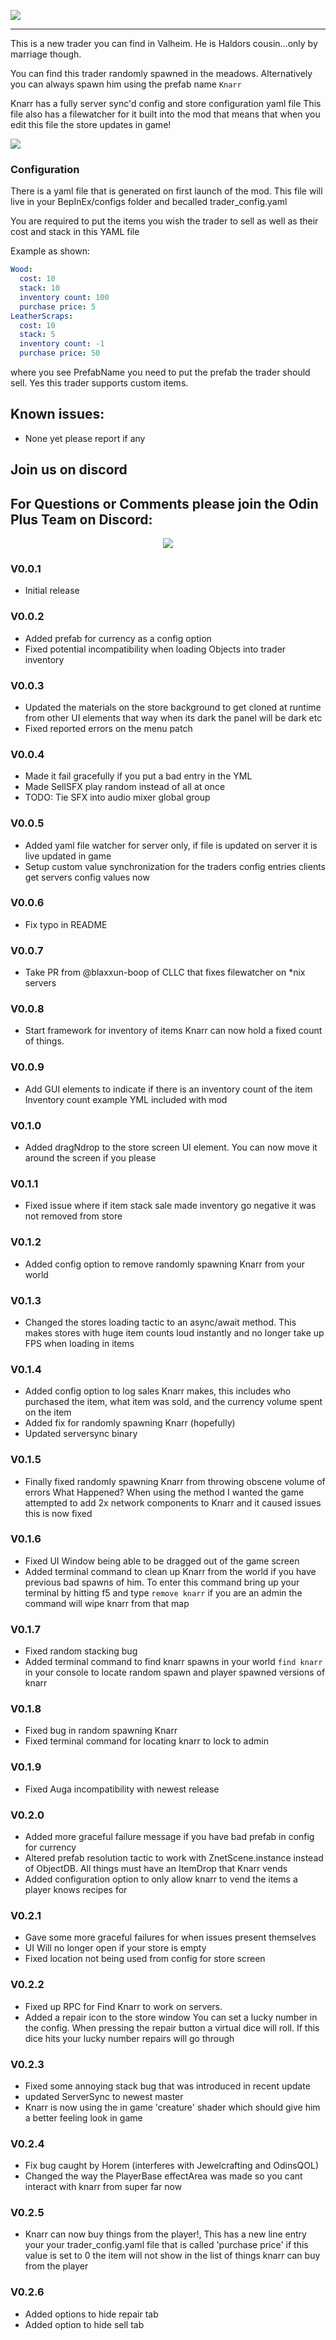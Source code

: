 
![](https://github.com/sbtoonz/Trader_2.0/raw/master/Images/Knarr.png)
****

This is a new trader you can find in Valheim. He is Haldors cousin...only by marriage though. 

You can find this trader randomly spawned in the meadows. Alternatively you can always spawn him using the prefab name
``Knarr``

Knarr has a fully server sync'd config and store configuration yaml file
This file also has a filewatcher for it built into the mod
that means that when you edit this file the store updates in game!


![](https://github.com/sbtoonz/Trader_2.0/raw/master/Images/ezgif.com-gif-maker%20(3).gif)
### Configuration

There is a yaml file that is generated on first launch of the mod. This file will live in your BepInEx/configs folder and becalled trader_config.yaml

You are required to put the items you wish the trader to sell as well as their cost and stack in this YAML file 

Example as shown:
```yaml
Wood:
  cost: 10
  stack: 10
  inventory count: 100
  purchase price: 5
LeatherScraps:
  cost: 10
  stack: 5
  inventory count: -1
  purchase price: 50
```

where you see PrefabName you need to put the prefab the trader should sell. Yes this trader supports custom items.


## Known issues:
* None yet please report if any

## Join us on discord

<p align="center"><h2>For Questions or Comments please join the Odin Plus Team on Discord:</h2></p>

<p align="center"><a href="https://discord.gg/mbkPcvu9ax"><img src="https://i.imgur.com/Ji3u63C.png"></a></p>


### V0.0.1
* Initial release

### V0.0.2
* Added prefab for currency as a config option
* Fixed potential incompatibility when loading Objects into trader inventory

### V0.0.3
* Updated the materials on the store background to get cloned at runtime from other UI elements that way when its dark the panel will be dark etc
* Fixed reported errors on the menu patch


### V0.0.4
* Made it fail gracefully if you put a bad entry in the YML
* Made SellSFX play random instead of all at once
* TODO: Tie SFX into audio mixer global group


### V0.0.5
* Added yaml file watcher for server only, if file is updated on server it is live updated in game
* Setup custom value synchronization for the traders config entries clients get servers config values now

### V0.0.6
* Fix typo in README

### V0.0.7
* Take PR from @blaxxun-boop of CLLC that fixes filewatcher on *nix servers 


### V0.0.8
* Start framework for inventory of items Knarr can now hold a fixed count of things.

### V0.0.9
* Add GUI elements to indicate if there is an inventory count of the item Inventory count example YML included with mod

### V0.1.0
* Added dragNdrop to the store screen UI element. You can now move it around the screen if you please

### V0.1.1
* Fixed issue where if item stack sale made inventory go negative it was not removed from store

### V0.1.2 
* Added config option to remove randomly spawning Knarr from your world

### V0.1.3
* Changed the stores loading tactic to an async/await method. This makes stores with huge item counts loud instantly and no longer take up FPS when loading in items

### V0.1.4
* Added config option to log sales Knarr makes, this includes who purchased the item, what item was sold, and the currency volume spent on the item
* Added fix for randomly spawning Knarr (hopefully)
* Updated serversync binary

### V0.1.5
* Finally fixed randomly spawning Knarr from throwing obscene volume of errors What Happened? When using the method I wanted the game attempted to add 2x network components to Knarr and it caused issues this is now fixed

### V0.1.6
* Fixed UI Window being able to be dragged out of the game screen
* Added terminal command to clean up Knarr from the world if you have previous bad spawns of him. To enter this command bring up your terminal by hitting f5 and type `remove knarr` if you are an admin the command will wipe knarr from that map

### V0.1.7
* Fixed random stacking bug 
* Added terminal command to find knarr spawns in your world `find knarr` in your console to locate random spawn and player spawned versions of knarr

### V0.1.8
* Fixed bug in random spawning Knarr
* Fixed terminal command for locating knarr to lock to admin

### V0.1.9
* Fixed Auga incompatibility with newest release

### V0.2.0
* Added more graceful failure message if you have bad prefab in config for currency
* Altered prefab resolution tactic to work with ZnetScene.instance instead of ObjectDB. All things must have an ItemDrop that Knarr vends
* Added configuration option to only allow knarr to vend the items a player knows recipes for

### V0.2.1
* Gave some more graceful failures for when issues present themselves 
* UI Will no longer open if your store is empty
* Fixed location not being used from config for store screen 

### V0.2.2
* Fixed up RPC for Find Knarr to work on servers.
* Added a repair icon to the store window You can set a lucky number in the config. When pressing the repair button a virtual dice will roll. If this dice hits your lucky number repairs will go through


### V0.2.3
* Fixed some annoying stack bug that was introduced in recent update 
* updated ServerSync to newest master 
* Knarr is now using the in game 'creature' shader which should give him a better feeling look in game

### V0.2.4
* Fix bug caught by Horem (interferes with Jewelcrafting and OdinsQOL)
* Changed the way the PlayerBase effectArea was made so you cant interact with knarr from super far now 

### V0.2.5
* Knarr can now buy things from the player!, This has a new line entry your your trader_config.yaml file that is called 'purchase price' if this value is set to 0 the item will not show in the list of things knarr can buy from the player

### V0.2.6
* Added options to hide repair tab
* Added option to hide sell tab
